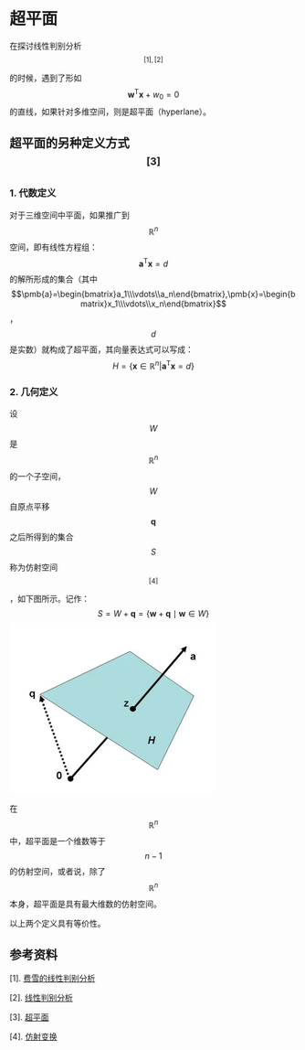 # 超平面

在探讨线性判别分析$$^{[1],[2]}$$ 的时候，遇到了形如 $$\pmb{w}^\text{T}\pmb{x}+w_0=0$$ 的直线，如果针对多维空间，则是超平面（hyperlane）。

## 超平面的另种定义方式$$^{[3]}$$

### 1. 代数定义

对于三维空间中平面，如果推广到 $$\mathbb{R}^n$$ 空间，即有线性方程组：
$$
\pmb{a}^{\text{T}}\pmb{x}=d\tag{1}
$$
的解所形成的集合（其中 $$\pmb{a}=\begin{bmatrix}a_1\\\vdots\\a_n\end{bmatrix},\pmb{x}=\begin{bmatrix}x_1\\\vdots\\x_n\end{bmatrix}$$ ，$$d$$  是实数）就构成了超平面，其向量表达式可以写成：
$$
{H}=\{\pmb{x}\in\mathbb{R}^n|\pmb{a}^{\text{T}}\pmb{x}=d\}\tag{2}
$$

### 2. 几何定义

设 $$W$$ 是 $$\mathbb{R}^n$$ 的一个子空间，$$W$$ 自原点平移 $$\pmb{q}$$ 之后所得到的集合 $$S$$ 称为仿射空间$$^{[4]}$$，如下图所示。记作：
$$
S=W+\pmb{q}=\{\pmb{w}+\pmb{q} \mid \pmb{w} \in W\}\tag{3}
$$
 ![](./images/hyperplane01.png)

在 $$\mathbb{R}^n$$ 中，超平面是一个维数等于 $$n-1$$ 的仿射空间，或者说，除了 $$\mathbb{R}^n$$ 本身，超平面是具有最大维数的仿射空间。

以上两个定义具有等价性。



## 参考资料

[1]. [费雪的线性判别分析](./fisher-lda.html)

[2]. [线性判别分析](./bayes-lda.html)

[3]. [超平面](https://ccjou.wordpress.com/2013/05/14/%e8%b6%85%e5%b9%b3%e9%9d%a2/)

[4]. [仿射变换](./affine.html)